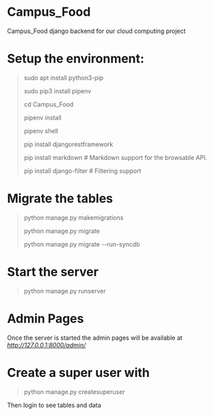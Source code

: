 # Campus_Food
Campus_Food django backend for our cloud computing project


# Setup the environment:
> sudo apt install python3-pip
>
> sudo pip3 install pipenv
>
> cd Campus_Food
>
> pipenv install
>
> pipenv shell
>
>pip install djangorestframework
>
>pip install markdown       # Markdown support for the browsable API.
>
>pip install django-filter  # Filtering support

# Migrate the tables
> python manage.py makemigrations
>
> python manage.py migrate
>
> python manage.py migrate --run-syncdb

# Start the server
> python manage.py runserver

# Admin Pages
Once the server is started the admin pages will be available at *http://127.0.0.1:8000/admin/*

# Create a super user with
> python manage.py createsuperuser

Then login to see tables and data
